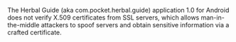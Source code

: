 The Herbal Guide (aka com.pocket.herbal.guide) application 1.0 for Android does not verify X.509 certificates from SSL servers, which allows man-in-the-middle attackers to spoof servers and obtain sensitive information via a crafted certificate.